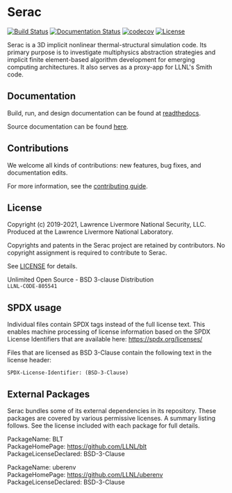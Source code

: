 Serac
====

[![Build
Status](https://dev.azure.com/llnl-serac/serac/_apis/build/status/LLNL.serac?branchName=develop)](https://dev.azure.com/llnl-serac/serac/_build/latest?definitionId=1&branchName=develop)
[![Documentation Status](https://readthedocs.org/projects/serac/badge/?version=latest)](https://serac.readthedocs.io/en/latest/?badge=latest)
[![codecov](https://codecov.io/gh/LLNL/serac/branch/develop/graph/badge.svg?token=DO4KFMPNM0)](https://codecov.io/gh/LLNL/serac)
[![License](https://img.shields.io/badge/license-BSD%203--Clause-blue.svg)](./LICENSE)

Serac is a 3D implicit nonlinear thermal-structural simulation code. Its primary purpose is to investigate multiphysics 
abstraction strategies and implicit finite element-based algorithm development for emerging computing architectures. 
It also serves as a proxy-app for LLNL's Smith code.

Documentation
------

Build, run, and design documentation can be found at [readthedocs](https://serac.readthedocs.io).

Source documentation can be found [here](https://serac.readthedocs.io/en/latest/doxygen/html/index.html).

Contributions
-------------

We welcome all kinds of contributions: new features, bug fixes, and documentation edits.

For more information, see the [contributing guide](./CONTRIBUTING.md).

License
-------

Copyright (c) 2019-2021, Lawrence Livermore National Security, LLC. 
Produced at the Lawrence Livermore National Laboratory.

Copyrights and patents in the Serac project are retained by contributors.
No copyright assignment is required to contribute to Serac.

See [LICENSE](./LICENSE) for details.

Unlimited Open Source - BSD 3-clause Distribution  
`LLNL-CODE-805541`

SPDX usage
-----------

Individual files contain SPDX tags instead of the full license text.
This enables machine processing of license information based on the SPDX
License Identifiers that are available here: https://spdx.org/licenses/

Files that are licensed as BSD 3-Clause contain the following
text in the license header:

    SPDX-License-Identifier: (BSD-3-Clause)

External Packages
-----------------

Serac bundles some of its external dependencies in its repository.  These
packages are covered by various permissive licenses.  A summary listing
follows.  See the license included with each package for full details.


[//]: # (Note: The spaces at the end of each line below add line breaks)

PackageName: BLT  
PackageHomePage: https://github.com/LLNL/blt  
PackageLicenseDeclared: BSD-3-Clause  

PackageName: uberenv  
PackageHomePage: https://github.com/LLNL/uberenv  
PackageLicenseDeclared: BSD-3-Clause  
